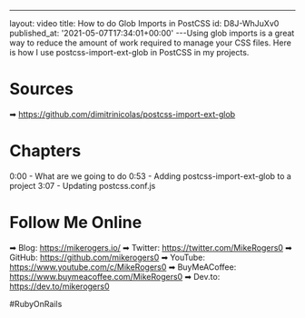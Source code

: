 ---
layout: video
title: How to do Glob Imports in PostCSS
id: D8J-WhJuXv0
published_at: '2021-05-07T17:34:01+00:00'
---Using glob imports is a great way to reduce the amount of work required to manage your CSS files. Here is how I use postcss-import-ext-glob in PostCSS in my projects.

# Sources

➡ https://github.com/dimitrinicolas/postcss-import-ext-glob

# Chapters

0:00 -  What are we going to do
0:53 -  Adding postcss-import-ext-glob to a project
3:07 - Updating postcss.conf.js

# Follow Me Online

➡ Blog: https://mikerogers.io/
➡ Twitter: https://twitter.com/MikeRogers0
➡ GitHub: https://github.com/mikerogers0
➡ YouTube: https://www.youtube.com/c/MikeRogers0
➡ BuyMeACoffee: https://www.buymeacoffee.com/MikeRogers0
➡ Dev.to: https://dev.to/mikerogers0

#RubyOnRails
